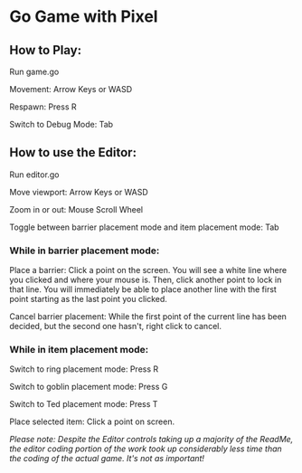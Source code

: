 # Go Game with Pixel

## How to Play:
Run game.go

Movement: Arrow Keys or WASD

Respawn: Press R

Switch to Debug Mode: Tab

## How to use the Editor:
Run editor.go

Move viewport: Arrow Keys or WASD

Zoom in or out: Mouse Scroll Wheel

Toggle between barrier placement mode and item placement mode: Tab

### While in barrier placement mode:

Place a barrier: Click a point on the screen. You will see a white line where you clicked and where your mouse is. Then, click another point to lock in that line. You will immediately be able to place another line with the first point starting as the last point you clicked.

Cancel barrier placement: While the first point of the current line has been decided, but the second one hasn't, right click to cancel.
### While in item placement mode:

Switch to ring placement mode: Press R

Switch to goblin placement mode: Press G

Switch to Ted placement mode: Press T

Place selected item: Click a point on screen.

*Please note: Despite the Editor controls taking up a majority of the ReadMe, the editor coding portion of the work took up considerably less time than the coding of the actual game. It's not as important!*



